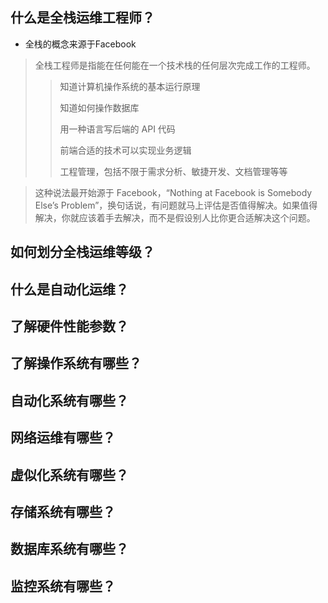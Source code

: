 ## 什么是全栈运维工程师？

* 全栈的概念来源于Facebook
> 全栈工程师是指能在任何能在一个技术栈的任何层次完成工作的工程师。
>> 知道计算机操作系统的基本运行原理
>> 
>> 知道如何操作数据库
>> 
>> 用一种语言写后端的 API 代码
>> 
>> 前端合适的技术可以实现业务逻辑
>> 
>> 工程管理，包括不限于需求分析、敏捷开发、文档管理等等

> 这种说法最开始源于 Facebook，“Nothing at Facebook is Somebody Else’s Problem”，换句话说，有问题就马上评估是否值得解决。如果值得解决，你就应该着手去解决，而不是假设别人比你更合适解决这个问题。

## 如何划分全栈运维等级？

## 什么是自动化运维？

## 了解硬件性能参数？

## 了解操作系统有哪些？

## 自动化系统有哪些？

## 网络运维有哪些？

## 虚似化系统有哪些？

## 存储系统有哪些？

## 数据库系统有哪些？

## 监控系统有哪些？
